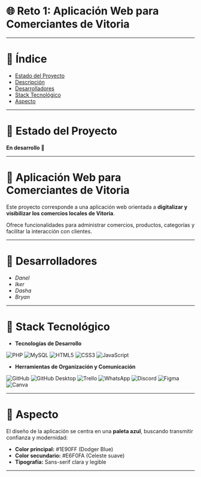 # 🌐 Reto 1: Aplicación Web para Comerciantes de Vitoria

---

# 🔹 Índice

- [Estado del Proyecto](#estado)
- [Descripción](#descripcion)
- [Desarrolladores](#desarrolladores)
- [Stack Tecnológico](#stack)
- [Aspecto](#aspecto)

---

<h1 id="estado">🔹 Estado del Proyecto</h1>

**En desarrollo 🔧**  

---

<h1 id="descripcion">🔹 Aplicación Web para Comerciantes de Vitoria</h1>

Este proyecto corresponde a una aplicación web orientada a **digitalizar y visibilizar los comercios locales de Vitoria**.

Ofrece funcionalidades para administrar comercios, productos, categorías y facilitar la interacción con clientes.

---

<h1 id="desarrolladores">🔹 Desarrolladores</h1>

- <em>Danel</em>  
- <em>Iker</em>  
- <em>Dasha</em>  
- <em>Bryan</em>  

---

<h1 id="stack">🔹 Stack Tecnológico</h1>

- **Tecnologías de Desarrollo**
 
![PHP](https://img.shields.io/badge/PHP-1E90FF?logo=php&logoColor=white&style=for-the-badge)
![MySQL](https://img.shields.io/badge/MySQL-1E90FF?logo=mysql&logoColor=white&style=for-the-badge)
![HTML5](https://img.shields.io/badge/HTML5-1E90FF?logo=html5&logoColor=white&style=for-the-badge)
![CSS3](https://img.shields.io/badge/CSS3-1E90FF?logo=css3&logoColor=white&style=for-the-badge)
![JavaScript](https://img.shields.io/badge/JavaScript-1E90FF?logo=javascript&logoColor=white&style=for-the-badge)

- **Herramientas de Organización y Comunicación**

![GitHub](https://img.shields.io/badge/GitHub-1E90FF?logo=github&logoColor=white&style=for-the-badge)
![GitHub Desktop](https://img.shields.io/badge/GitHub_Desktop-1E90FF?logo=github&logoColor=white&style=for-the-badge)
![Trello](https://img.shields.io/badge/Trello-1E90FF?logo=trello&logoColor=white&style=for-the-badge)
![WhatsApp](https://img.shields.io/badge/WhatsApp-1E90FF?logo=whatsapp&logoColor=white&style=for-the-badge)
![Discord](https://img.shields.io/badge/Discord-1E90FF?logo=discord&logoColor=white&style=for-the-badge)
![Figma](https://img.shields.io/badge/Figma-1E90FF?logo=figma&logoColor=white&style=for-the-badge)
![Canva](https://img.shields.io/badge/Canva-1E90FF?logo=canva&logoColor=white&style=for-the-badge)

---

<h1 id="aspecto">🔹 Aspecto</h1>

El diseño de la aplicación se centra en una **paleta azul**, buscando transmitir confianza y modernidad:  

- **Color principal:** #1E90FF (Dodger Blue)  
- **Color secundario:** #E6F0FA (Celeste suave)  
- **Tipografía:** Sans-serif clara y legible  

---

